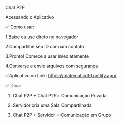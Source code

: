Chat P2P

Acessando o Aplicativo

✅ Como usar:

1.Baixe ou use direto no navegador

2.Compartilhe seu ID com um contato

3.Pronto! Comece a usar imediatamente

4.Converse e envie arquivos com segurança

✅Aplicativo no Link: https://matematico10.netlify.app/

✅ Dica:

1. Chat P2P + Chat P2P= Comunicação Privada

2. Servidor cria uma Sala Compartilhada

3. Chat P2P + Servidor = Comunicação em Grupo



